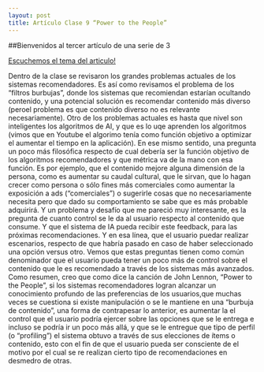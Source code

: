 ```yaml
---
layout: post
title: Artículo Clase 9 “Power to the People”
---
```


##Bienvenidos al tercer artículo de una serie de 3

[Escuchemos el tema del articulo!](https://music.youtube.com/search?q=power+to+the+people)

Dentro de la clase se revisaron los grandes problemas actuales de los sistemas recomendadores. Es así como revisamos el problema de los “filtros burbujas”, donde los sistemas que recomiendan estarían ocultando contenido, y una potencial solución es recomendar contenido más diverso (peroel problema es que contenido diverso no es relevante necesariamente). Otro de los problemas actuales es hasta que nivel son inteligentes los algoritmos de AI, y que es lo uqe aprenden los algoritmos (vimos que en Youtube el algorimo tenía como función objetivo a optimizar el aumentar el tiempo en la aplicación). En ese mismo sentido, una pregunta un poco más filosófica respecto de cual debería ser la función objetivo de los algoritmos recomendadores y que métrica va de la mano con esa función. 
Es por ejemplo, que el contenido mejore alguna dimensión de la persona, como es aumentar su caudal cultural, que le sirvan, que lo hagan crecer como persona o sólo fines más comerciales como aumentar la exposición a ads (“comerciales”) o sugerirle cosas que no necesariamente necesita pero que dado su comportamiento se sabe que es más probable adquirirá. 
Y un problema y desafío que me pareció muy interesante, es la pregunta de cuanto control se le da al usuario respecto al contenido que consume. Y que el sistema de IA pueda recibir este feedback, para las próximas recomendaciones. Y en esa línea, que el usuario puedar realizar escenarios, respecto de que habría pasado en caso de haber seleccionado una opción versus otro. 
Vemos que estas preguntas tienen como común denominador que el usuario pueda tener un poco más de control sobre el contenido que le es recomendado a través de los sistemas más avanzados. 
Como resumen, creo que como dice la canción de John Lennon, “Power to the People”, si los sistemas recomendadores logran alcanzar un conocimiento profundo de las preferencias de los usuarios,que muchas veces se cuestiona si existe manipulación o se le mantiene en una “burbuja de contenido”, una forma de contrapesar lo anterior, es aumentar la el control que el usuario podría ejercer sobre las opciones que se le entrega e incluso se podría ir un poco más allá, y que se le entregue que tipo de perfil (o “profiling”) el sistema obtuvo a través de sus elecciones de ítems o contenido, esto con el fin de que el usuario pueda ser consciente de el motivo por el cual se re realizan cierto tipo de recomendaciones en desmedro de otras.
